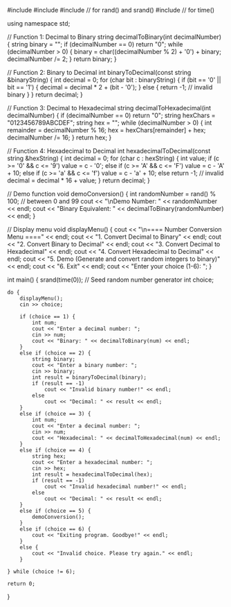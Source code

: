 
#include <string>
#include <bitset>
#include <cstdlib>   // for rand() and srand()
#include <ctime>     // for time()

using namespace std;

// Function 1: Decimal to Binary
string decimalToBinary(int decimalNumber) {
    string binary = "";
    if (decimalNumber == 0) return "0";
    while (decimalNumber > 0) {
        binary = char((decimalNumber % 2) + '0') + binary;
        decimalNumber /= 2;
    }
    return binary;
}

// Function 2: Binary to Decimal
int binaryToDecimal(const string &binaryString) {
    int decimal = 0;
    for (char bit : binaryString) {
        if (bit == '0' || bit == '1') {
            decimal = decimal * 2 + (bit - '0');
        } else {
            return -1; // invalid binary
        }
    }
    return decimal;
}

// Function 3: Decimal to Hexadecimal
string decimalToHexadecimal(int decimalNumber) {
    if (decimalNumber == 0) return "0";
    string hexChars = "0123456789ABCDEF";
    string hex = "";
    while (decimalNumber > 0) {
        int remainder = decimalNumber % 16;
        hex = hexChars[remainder] + hex;
        decimalNumber /= 16;
    }
    return hex;
}

// Function 4: Hexadecimal to Decimal
int hexadecimalToDecimal(const string &hexString) {
    int decimal = 0;
    for (char c : hexString) {
        int value;
        if (c >= '0' && c <= '9') value = c - '0';
        else if (c >= 'A' && c <= 'F') value = c - 'A' + 10;
        else if (c >= 'a' && c <= 'f') value = c - 'a' + 10;
        else return -1; // invalid
        decimal = decimal * 16 + value;
    }
    return decimal;
}

// Demo function
void demoConversion() {
    int randomNumber = rand() % 100;  // between 0 and 99
    cout << "\nDemo Number: " << randomNumber << endl;
    cout << "Binary Equivalent: " << decimalToBinary(randomNumber) << endl;
}

// Display menu
void displayMenu() {
    cout << "\n==== Number Conversion Menu ====" << endl;
    cout << "1. Convert Decimal to Binary" << endl;
    cout << "2. Convert Binary to Decimal" << endl;
    cout << "3. Convert Decimal to Hexadecimal" << endl;
    cout << "4. Convert Hexadecimal to Decimal" << endl;
    cout << "5. Demo (Generate and convert random integers to binary)" << endl;
    cout << "6. Exit" << endl;
    cout << "Enter your choice (1-6): ";
}

int main() {
    srand(time(0)); // Seed random number generator
    int choice;

    do {
        displayMenu();
        cin >> choice;

        if (choice == 1) {
            int num;
            cout << "Enter a decimal number: ";
            cin >> num;
            cout << "Binary: " << decimalToBinary(num) << endl;
        }
        else if (choice == 2) {
            string binary;
            cout << "Enter a binary number: ";
            cin >> binary;
            int result = binaryToDecimal(binary);
            if (result == -1)
                cout << "Invalid binary number!" << endl;
            else
                cout << "Decimal: " << result << endl;
        }
        else if (choice == 3) {
            int num;
            cout << "Enter a decimal number: ";
            cin >> num;
            cout << "Hexadecimal: " << decimalToHexadecimal(num) << endl;
        }
        else if (choice == 4) {
            string hex;
            cout << "Enter a hexadecimal number: ";
            cin >> hex;
            int result = hexadecimalToDecimal(hex);
            if (result == -1)
                cout << "Invalid hexadecimal number!" << endl;
            else
                cout << "Decimal: " << result << endl;
        }
        else if (choice == 5) {
            demoConversion();
        }
        else if (choice == 6) {
            cout << "Exiting program. Goodbye!" << endl;
        }
        else {
            cout << "Invalid choice. Please try again." << endl;
        }

    } while (choice != 6);

    return 0;
}
